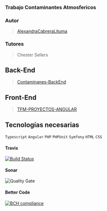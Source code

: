 ﻿### Trabajo Contaminantes Atmosfericos 

### Autor
> [AlexandraCabreraLituma](https://github.com/AlexandraCabreraLituma)  

### Tutores
>Chester Sellers

## Back-End
> [Contaminanes-BackEnd](https://github.com/AlexandraCabreraLituma/contaminantes-)  

## Front-End
> [TFM-PROYECTOS-ANGULAR](https://github.com/AlexandraCabreraLituma/ftm-proyectos-angular)  

## Tecnologías necesarias
`Typescript` `Angular` `PHP` `PHPUnit` `Symfony` `HTML` `CSS`

#### Travis
[![Build Status](https://travis-ci.org/AlexandraCabreraLituma/contaminantes-.svg?branch=develop)](https://travis-ci.org/AlexandraCabreraLituma/contaminantes-)
#### Sonar
![Quality Gate](https://sonarcloud.io/api/project_badges/measure?project=245299b2696137cdf3c18a4f8c8a06f52e054176&metric=alert_status)
#### Better Code
[![BCH compliance](https://bettercodehub.com/edge/badge/AlexandraCabreraLituma/contaminantes-?branch=master)](https://bettercodehub.com/)